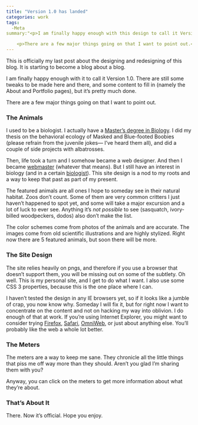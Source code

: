 ```yaml
---
title: "Version 1.0 has landed"
categories: work
tags:
  -Meta
summary:"<p>I am finally happy enough with this design to call it Version 1.0. There are still some tweaks to be made here and there, and some content to fill in (namely the About and Portfolio pages), but it’s pretty much done.</p>

	<p>There are a few major things going on that I want to point out.</p>"
---
```

<p>This is officially my last post about the designing and redesigning of this blog.  It is starting to become a blog about a blog.</p><p>I am finally happy enough with it to call it Version 1.0. There are still some tweaks to be made here and there, and some content to fill in (namely the About and Portfolio pages), but it&#8217;s pretty much done.</p><p>There are a few major things going on that I want to point out.</p><h3>The Animals</h3><p>I used to be a biologist.  I actually have a <a href="http://www.wfu.edu/albatross/bios/andrea_schwandt.htm">Master&#8217;s degree in Biology</a>.  I did my thesis on the behavioral ecology of Masked and Blue-footed Boobies (please refrain from the juvenile jokes&#8212; I&#8217;ve heard them all), and did a couple of side projects with albatrosses.</p><p>Then, life took a turn and I somehow became a web designer.  And then I became <a href="http://www.humboldt.edu">webmaster</a> (whatever that means).  But I still have an interest in biology (and in a certain <a href="http://www.humboldt.edu/~bsa2/">biologist</a>).  This site design is a nod to my roots and a way to keep that past as part of my present.</p><p>The featured animals are all ones I hope to someday see in their natural habitat.  Zoos don&#8217;t count.  Some of them are very common critters I just haven&#8217;t happened to spot yet, and some will take a major excursion and a lot of luck to ever see.  Anything it&#8217;s <em>not possible</em> to see (sasquatch, ivory-billed woodpeckers, dodos) also don&#8217;t make the list.</p><p>The color schemes come from photos of the animals and are accurate.  The images come from old scientific illustrations and are highly stylized.   Right now there are 5 featured animals, but soon there will be more.</p><h3>The Site Design</h3><p>The site relies heavily on pngs, and therefore if you use a browser that doesn&#8217;t support them, you will be missing out on some of the subtlety.  Oh well.  This is my personal site, and I get to do what I want.  I also use some <span class="caps">CSS</span> 3 properties, because this is the one place where I can.</p><p>I haven&#8217;t tested the design in any IE browsers yet, so if it looks like a jumble of crap, you now know why.  Someday I will fix it, but for right now I want to concentrate on the content and not on hacking my way into oblivion.  I do enough of that at work.  If you&#8217;re using Internet Explorer, you might want to consider trying <a href="http://www.mozilla.org/">Firefox</a>, <a href="http://www.apple.com/safari/">Safari</a>, <a href="http://www.omnigroup.com/applications/omniweb/">OmniWeb</a>, or just about anything else.  You&#8217;ll probably like the web a whole lot better.</p><h3>The Meters</h3><p>The meters are a way to keep me sane.  They chronicle all the little things that piss me off way more than they should.  Aren&#8217;t you glad I&#8217;m sharing them with you?</p><p>Anyway, you can click on the meters to get more information about what they&#8217;re about.</p><h3> That&#8217;s About It</h3><p>There.  Now it&#8217;s official.  Hope you enjoy.</p>
